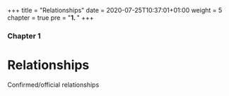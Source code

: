 +++
title = "Relationships"
date = 2020-07-25T10:37:01+01:00
weight = 5
chapter = true
pre = "<b>1. </b>"
+++

### Chapter 1

# Relationships

Confirmed/official relationships